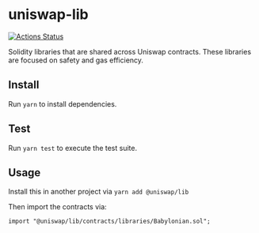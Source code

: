 # uniswap-lib

[![Actions Status](https://github.com/Uniswap/uniswap-lib/workflows/CI/badge.svg)](https://github.com/Uniswap/uniswap-lib/actions)

Solidity libraries that are shared across Uniswap contracts. These libraries are focused on safety and gas efficiency.

## Install

Run `yarn` to install dependencies.

## Test

Run `yarn test` to execute the test suite.

## Usage

Install this in another project via `yarn add @uniswap/lib` 

Then import the contracts via:

```solidity
import "@uniswap/lib/contracts/libraries/Babylonian.sol"; 
```
